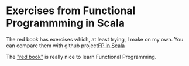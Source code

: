 # Exercises from Functional Programmming in Scala
The red book has exercises which, at least trying, I make on my own.
You can compare them with github project[FP in Scala](https://github.com/fpinscala/fpinscala)

The ["red book"](https://www.manning.com/books/functional-programming-in-scala) is really nice to learn Functional Programming.
